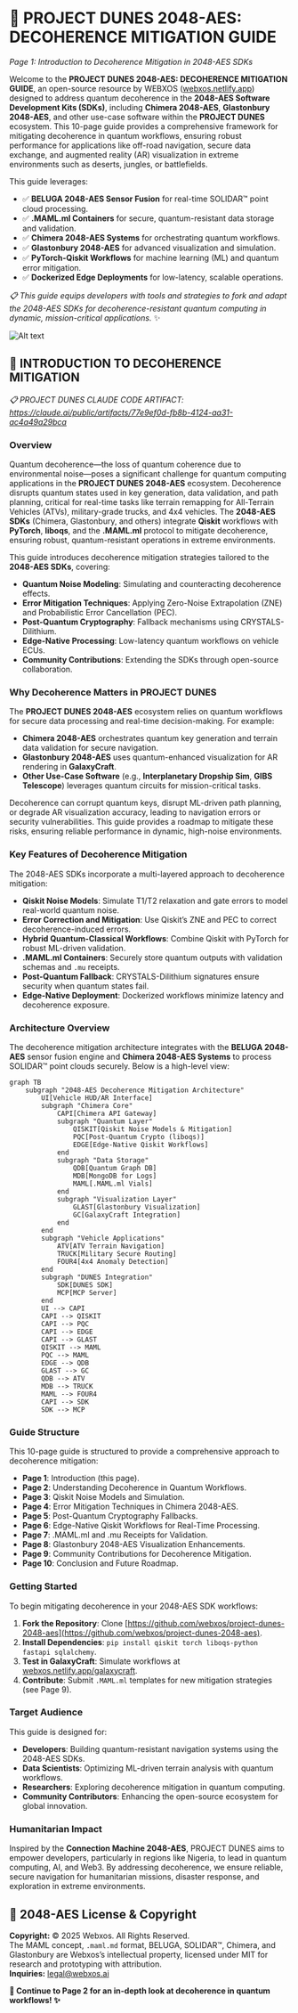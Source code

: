 # 🐪 PROJECT DUNES 2048-AES: DECOHERENCE MITIGATION GUIDE  
*Page 1: Introduction to Decoherence Mitigation in 2048-AES SDKs*  

Welcome to the **PROJECT DUNES 2048-AES: DECOHERENCE MITIGATION GUIDE**, an open-source resource by WEBXOS ([webxos.netlify.app](https://webxos.netlify.app)) designed to address quantum decoherence in the **2048-AES Software Development Kits (SDKs)**, including **Chimera 2048-AES**, **Glastonbury 2048-AES**, and other use-case software within the **PROJECT DUNES** ecosystem. This 10-page guide provides a comprehensive framework for mitigating decoherence in quantum workflows, ensuring robust performance for applications like off-road navigation, secure data exchange, and augmented reality (AR) visualization in extreme environments such as deserts, jungles, or battlefields.  

This guide leverages:  
- ✅ **BELUGA 2048-AES Sensor Fusion** for real-time SOLIDAR™ point cloud processing.  
- ✅ **.MAML.ml Containers** for secure, quantum-resistant data storage and validation.  
- ✅ **Chimera 2048-AES Systems** for orchestrating quantum workflows.  
- ✅ **Glastonbury 2048-AES** for advanced visualization and simulation.  
- ✅ **PyTorch-Qiskit Workflows** for machine learning (ML) and quantum error mitigation.  
- ✅ **Dockerized Edge Deployments** for low-latency, scalable operations.  

*📋 This guide equips developers with tools and strategies to fork and adapt the 2048-AES SDKs for decoherence-resistant quantum computing in dynamic, mission-critical applications.* ✨  

![Alt text](./dunes-decoherence.jpeg)  

## 🐪 INTRODUCTION TO DECOHERENCE MITIGATION  

*📋 PROJECT DUNES CLAUDE CODE ARTIFACT: https://claude.ai/public/artifacts/77e9ef0d-fb8b-4124-aa31-ac4a49a29bca*  

### Overview  
Quantum decoherence—the loss of quantum coherence due to environmental noise—poses a significant challenge for quantum computing applications in the **PROJECT DUNES 2048-AES** ecosystem. Decoherence disrupts quantum states used in key generation, data validation, and path planning, critical for real-time tasks like terrain remapping for All-Terrain Vehicles (ATVs), military-grade trucks, and 4x4 vehicles. The **2048-AES SDKs** (Chimera, Glastonbury, and others) integrate **Qiskit** workflows with **PyTorch**, **liboqs**, and the **.MAML.ml** protocol to mitigate decoherence, ensuring robust, quantum-resistant operations in extreme environments.  

This guide introduces decoherence mitigation strategies tailored to the **2048-AES SDKs**, covering:  
- **Quantum Noise Modeling**: Simulating and counteracting decoherence effects.  
- **Error Mitigation Techniques**: Applying Zero-Noise Extrapolation (ZNE) and Probabilistic Error Cancellation (PEC).  
- **Post-Quantum Cryptography**: Fallback mechanisms using CRYSTALS-Dilithium.  
- **Edge-Native Processing**: Low-latency quantum workflows on vehicle ECUs.  
- **Community Contributions**: Extending the SDKs through open-source collaboration.  

### Why Decoherence Matters in PROJECT DUNES  
The **PROJECT DUNES 2048-AES** ecosystem relies on quantum workflows for secure data processing and real-time decision-making. For example:  
- **Chimera 2048-AES** orchestrates quantum key generation and terrain data validation for secure navigation.  
- **Glastonbury 2048-AES** uses quantum-enhanced visualization for AR rendering in **GalaxyCraft**.  
- **Other Use-Case Software** (e.g., **Interplanetary Dropship Sim**, **GIBS Telescope**) leverages quantum circuits for mission-critical tasks.  

Decoherence can corrupt quantum keys, disrupt ML-driven path planning, or degrade AR visualization accuracy, leading to navigation errors or security vulnerabilities. This guide provides a roadmap to mitigate these risks, ensuring reliable performance in dynamic, high-noise environments.  

### Key Features of Decoherence Mitigation  
The 2048-AES SDKs incorporate a multi-layered approach to decoherence mitigation:  
- **Qiskit Noise Models**: Simulate T1/T2 relaxation and gate errors to model real-world quantum noise.  
- **Error Correction and Mitigation**: Use Qiskit’s ZNE and PEC to correct decoherence-induced errors.  
- **Hybrid Quantum-Classical Workflows**: Combine Qiskit with PyTorch for robust ML-driven validation.  
- **.MAML.ml Containers**: Securely store quantum outputs with validation schemas and `.mu` receipts.  
- **Post-Quantum Fallback**: CRYSTALS-Dilithium signatures ensure security when quantum states fail.  
- **Edge-Native Deployment**: Dockerized workflows minimize latency and decoherence exposure.  

### Architecture Overview  
The decoherence mitigation architecture integrates with the **BELUGA 2048-AES** sensor fusion engine and **Chimera 2048-AES Systems** to process SOLIDAR™ point clouds securely. Below is a high-level view:  

```mermaid  
graph TB  
    subgraph "2048-AES Decoherence Mitigation Architecture"  
        UI[Vehicle HUD/AR Interface]  
        subgraph "Chimera Core"  
            CAPI[Chimera API Gateway]  
            subgraph "Quantum Layer"  
                QISKIT[Qiskit Noise Models & Mitigation]  
                PQC[Post-Quantum Crypto (liboqs)]  
                EDGE[Edge-Native Qiskit Workflows]  
            end  
            subgraph "Data Storage"  
                QDB[Quantum Graph DB]  
                MDB[MongoDB for Logs]  
                MAML[.MAML.ml Vials]  
            end  
            subgraph "Visualization Layer"  
                GLAST[Glastonbury Visualization]  
                GC[GalaxyCraft Integration]  
            end  
        end  
        subgraph "Vehicle Applications"  
            ATV[ATV Terrain Navigation]  
            TRUCK[Military Secure Routing]  
            FOUR4[4x4 Anomaly Detection]  
        end  
        subgraph "DUNES Integration"  
            SDK[DUNES SDK]  
            MCP[MCP Server]  
        end  
        UI --> CAPI  
        CAPI --> QISKIT  
        CAPI --> PQC  
        CAPI --> EDGE  
        CAPI --> GLAST  
        QISKIT --> MAML  
        PQC --> MAML  
        EDGE --> QDB  
        GLAST --> GC  
        QDB --> ATV  
        MDB --> TRUCK  
        MAML --> FOUR4  
        CAPI --> SDK  
        SDK --> MCP  
```  

### Guide Structure  
This 10-page guide is structured to provide a comprehensive approach to decoherence mitigation:  
- **Page 1**: Introduction (this page).  
- **Page 2**: Understanding Decoherence in Quantum Workflows.  
- **Page 3**: Qiskit Noise Models and Simulation.  
- **Page 4**: Error Mitigation Techniques in Chimera 2048-AES.  
- **Page 5**: Post-Quantum Cryptography Fallbacks.  
- **Page 6**: Edge-Native Qiskit Workflows for Real-Time Processing.  
- **Page 7**: .MAML.ml and .mu Receipts for Validation.  
- **Page 8**: Glastonbury 2048-AES Visualization Enhancements.  
- **Page 9**: Community Contributions for Decoherence Mitigation.  
- **Page 10**: Conclusion and Future Roadmap.  

### Getting Started  
To begin mitigating decoherence in your 2048-AES SDK workflows:  
1. **Fork the Repository**: Clone [https://github.com/webxos/project-dunes-2048-aes](https://github.com/webxos/project-dunes-2048-aes).  
2. **Install Dependencies**: `pip install qiskit torch liboqs-python fastapi sqlalchemy`.  
3. **Test in GalaxyCraft**: Simulate workflows at [webxos.netlify.app/galaxycraft](https://webxos.netlify.app/galaxycraft).  
4. **Contribute**: Submit `.MAML.ml` templates for new mitigation strategies (see Page 9).  

### Target Audience  
This guide is designed for:  
- **Developers**: Building quantum-resistant navigation systems using the 2048-AES SDKs.  
- **Data Scientists**: Optimizing ML-driven terrain analysis with quantum workflows.  
- **Researchers**: Exploring decoherence mitigation in quantum computing.  
- **Community Contributors**: Enhancing the open-source ecosystem for global innovation.  

### Humanitarian Impact  
Inspired by the **Connection Machine 2048-AES**, PROJECT DUNES aims to empower developers, particularly in regions like Nigeria, to lead in quantum computing, AI, and Web3. By addressing decoherence, we ensure reliable, secure navigation for humanitarian missions, disaster response, and exploration in extreme environments.  

## 📜 2048-AES License & Copyright  
**Copyright:** © 2025 Webxos. All Rights Reserved.  
The MAML concept, `.maml.md` format, BELUGA, SOLIDAR™, Chimera, and Glastonbury are Webxos’s intellectual property, licensed under MIT for research and prototyping with attribution.  
**Inquiries:** legal@webxos.ai  

**🐪 Continue to Page 2 for an in-depth look at decoherence in quantum workflows! ✨**